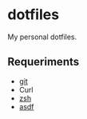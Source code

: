 dotfiles
========

My personal dotfiles.

## Requeriments

* [git](https://git-scm.com)
* Curl
* [zsh](http://www.zsh.org)
* [asdf](https://asdf-vm.com)